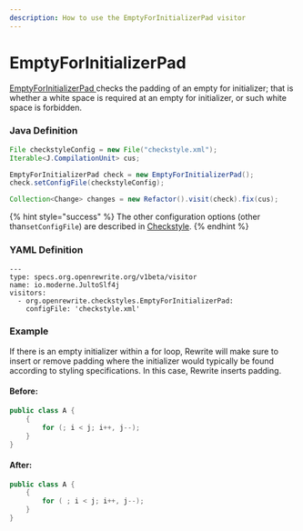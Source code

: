 ```yaml
---
description: How to use the EmptyForInitializerPad visitor
---
```


# EmptyForInitializerPad

[EmptyForInitializerPad ](https://checkstyle.sourceforge.io/config_whitespace.html#EmptyForInitializerPad)checks the padding of an empty for initializer; that is whether a white space is required at an empty for initializer, or such white space is forbidden.

### Java Definition 

```java
File checkstyleConfig = new File("checkstyle.xml");
Iterable<J.CompilationUnit> cus;

EmptyForInitializerPad check = new EmptyForInitializerPad();
check.setConfigFile(checkstyleConfig);

Collection<Change> changes = new Refactor().visit(check).fix(cus);
```

{% hint style="success" %}
The other configuration options \(other than`setConfigFile`\) are described in [Checkstyle](./#configuration-options).
{% endhint %}

### YAML Definition

```text
---
type: specs.org.openrewrite.org/v1beta/visitor
name: io.moderne.JultoSlf4j
visitors:
  - org.openrewrite.checkstyles.EmptyForInitializerPad:
    configFile: 'checkstyle.xml'
```

### Example

If there is an empty initializer within a for loop, Rewrite will make sure to insert or remove padding where the initializer would typically be found according to styling specifications. In this case, Rewrite inserts padding.

#### Before:

```java
public class A {
    {
        for (; i < j; i++, j--);
    }
}
```

#### After:

```java
public class A {
    {
        for ( ; i < j; i++, j--);
    }
}
```

